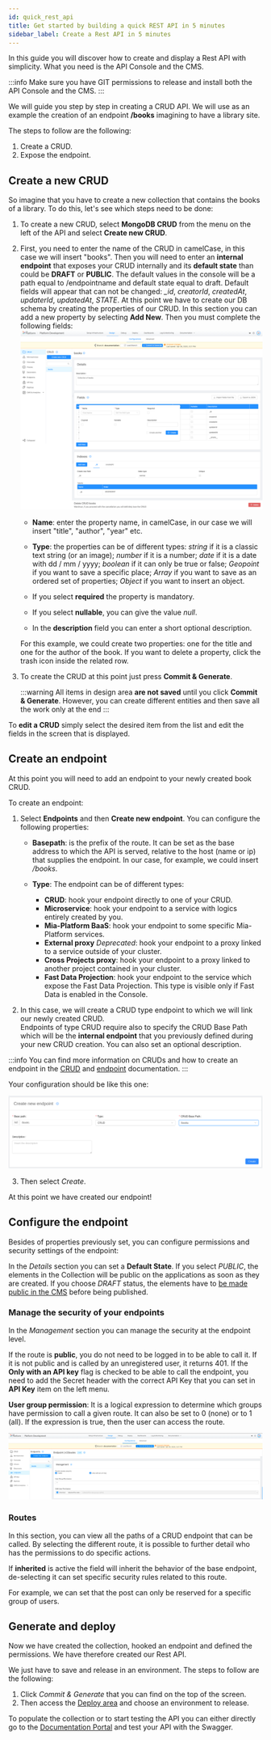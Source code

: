 ```yaml
---
id: quick_rest_api
title: Get started by building a quick REST API in 5 minutes
sidebar_label: Create a Rest API in 5 minutes
---
```


In this guide you will discover how to create and display a Rest API with simplicity.
What you need is the API Console and the CMS.

:::info
Make sure you have GIT permissions to release and install both the API Console and the CMS.
:::

We will guide you step by step in creating a CRUD API.
We will use as an example the creation of an endpoint **/books** imagining to have a library site.

The steps to follow are the following:

1. Create a CRUD.
2. Expose the endpoint.

## Create a new CRUD

So imagine that you have to create a new collection that contains the books of a library. To do this, let's see which steps need to be done:

1. To create a new CRUD, select **MongoDB CRUD** from the menu on the left of the API and select **Create new CRUD**.

2. First, you need to enter the name of the CRUD in camelCase, in this case we will insert "books". Then you will need to enter an **internal endpoint** that exposes your CRUD internally and its **default state** than could be **DRAFT** or **PUBLIC**. The default values in the console will be a path equal to /endpointname and default state equal to draft.
Default fields will appear that can not be changed: *_id*, *creatorId*, *createdAt*, *updaterId*, *updatedAt*, *_STATE_*.
At this point we have to create our DB schema by creating the properties of our CRUD. In this section you can add a new property by selecting **Add New**. Then you must complete the following fields:
  ![create-collection-field](img/create-CRUD-1.png)
    * **Name**: enter the property name, in camelCase, in our case we will insert "title", "author", "year" etc.

    * **Type**: the properties can be of different types: *string* if it is a classic text string (or an image); *number* if it is a number; *date* if it is a date with dd / mm / yyyy; *boolean* if it can only be true or false; *Geopoint* if you want to save a specific place; *Array* if you want to save as an ordered set of properties; *Object* if you want to insert an object.

    * If you select **required** the property is mandatory.

    * If you select **nullable**, you can give the value *null*.

    * In the **description** field you can enter a short optional description.

    For this example, we could create two properties: one for the title and one for the author of the book.
    If you want to delete a property, click the trash icon inside the related row.

1. To create the CRUD at this point just press **Commit & Generate**.

    :::warning
    All items in design area **are not saved** until you click **Commit & Generate**. However, you can create different entities and then save all the work only at the end
    :::

To **edit a CRUD** simply select the desired item from the list and edit the fields in the screen that is displayed.

## Create an endpoint

At this point you will need to add an endpoint to your newly created book CRUD.

To create an endpoint:

1. Select **Endpoints** and then **Create new endpoint**. You can configure the following properties:

    * **Basepath**: is the prefix of the route. It can be set as the base address to which the API is served, relative to the host (name or ip) that supplies the endpoint. In our case, for example, we could insert */books*.

    * **Type**: The endpoint can be of different types:

        * **CRUD**: hook your endpoint directly to one of your CRUD.
        * **Microservice**: hook your endpoint to a service with logics entirely created by you.
        * **Mia-Platform BaaS**: hook your endpoint to some specific Mia-Platform services.
        * **External proxy** _Deprecated_: hook your endpoint to a proxy linked to a service outside of your cluster.
        * **Cross Projects proxy**:  hook your endpoint to a proxy linked to another project contained in your cluster.
        * **Fast Data Projection**: hook your endpoint to the service which expose the Fast Data Projection. This type is visible only if Fast Data is enabled in the Console.

2. In this case, we will create a CRUD type endpoint to which we will link our newly created CRUD.  
Endpoints of type CRUD require also to specify the CRUD Base Path which will be the **internal endpoint** that you previously defined during your new CRUD creation. You can also set an optional description.

:::info
You can find more information on CRUDs and how to create an endpoint in the [CRUD](../development_suite/api-console/api-design/crud_advanced.md) and [endpoint](../development_suite/api-console/api-design/endpoints.md) documentation.
:::

Your configuration should be like this one:

![create-new-endpoint](img/qs-create-endpoint-1.png)

3. Then select *Create*.  

At this point we have created our endpoint!

## Configure the endpoint

Besides of properties previously set, you can configure permissions and security settings of the endpoint:

In the *Details* section you can set a **Default State**. If you select *PUBLIC*, the elements in the Collection will be public on the applications as soon as they are created. If you choose *DRAFT* status, the elements have to [be made public in the CMS](../business_suite/guide_cms.md#new-content-draft-publish) before being published.

### Manage the security of your endpoints

In the *Management* section you can manage the security at the endpoint level.

If the route is **public**, you do not need to be logged in to be able to call it. If it is not public and is called by an unregistered user, it returns 401.
If the **Only with an API key** flag is checked to be able to call the endpoint, you need to add the Secret header with the correct API Key that you can set in **API Key** item on the left menu.

**User group permission**: It is a logical expression to determine which groups have permission to call a given route. It can also be set to 0 (none) or to 1 (all). If the expression is true, then the user can access the route.

![secure_endpoint](img/qs-configure-endpoint-api-key.png)

### Routes

In this section, you can view all the paths of a CRUD endpoint that can be called. By selecting the different route, it is possible to further detail who has the permissions to do specific actions.

If **inherited** is active the field will inherit the behavior of the base endpoint, de-selecting it can set specific security rules related to this route.

For example, we can set that the post can only be reserved for a specific group of users.

## Generate and deploy ##

Now we have created the collection, hooked an endpoint and defined the permissions.
We have therefore created our Rest API.

We just have to save and release in an environment. The steps to follow are the following:

1. Click *Commit & Generate* that you can find on the top of the screen.
2. Then access the [Deploy area](../development_suite/deploy/deploy.md) and choose an environment to release.

To populate the collection or to start testing the API you can either directly go to the [Documentation Portal](../development_suite/api-portal/api-documentations.md) and test your API with the Swagger.
